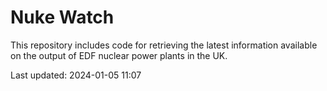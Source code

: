 # Nuke Watch

This repository includes code for retrieving the latest information available on the output of EDF nuclear power plants in the UK.

Last updated: 2024-01-05 11:07